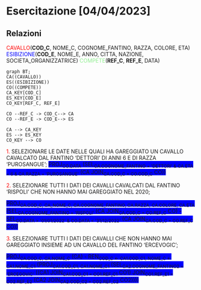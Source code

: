 # Esercitazione [04/04/2023]

## Relazioni

<text style=color:red>CAVALLO</text>(**COD_C**, NOME_C, COGNOME_FANTINO, RAZZA, COLORE, ETA)
<text style=color:blue>ESIBIZIONE</text>(**COD_E**, NOME_E, ANNO, CITTA, NAZIONE, SOCIETA_ORGANIZZATRICE)
<text style=color:lightgreen>COMPETE</text>(**REF_C**, **REF_E**, DATA)

```mermaid
graph BT;
CA((CAVALLO))
ES((ESIBIZIONE))
CO((COMPETE))
CA_KEY[COD_C]
ES_KEY[COD_E]
CO_KEY[REF_C, REF_E]

CO --REF_C -> COD_C--> CA
CO --REF_E -> COD_E--> ES

CA --> CA_KEY
ES --> ES_KEY
CO_KEY --> CO
```

<text style=color:red>1.</text> SELEZIONARE LE DATE NELLE QUALI HA GAREGGIATO UN CAVALLO CAVALCATO DAL FANTINO
‘DETTORI’ DI ANNI 6 E DI RAZZA ‘PUROSANGUE’;
<span style="background-color: blue">
PROJ<sub>CO.DATA</sub> (SEL<sub>CA.COGNOME_FANTINO = 'DETTORI' & CA.ETA = 6 & CA.RAZZA = 'PUROSANGUE'</sub> (CA JOIN<sub>CA.COD_C = CO.COD_C</sub> CO))
</span>

<text style=color:red>2.</text> SELEZIONARE TUTTI I DATI DEI CAVALLI CAVALCATI DAL FANTINO ‘RISPOLI’ CHE NON HANNO MAI
GAREGGIATO NEL 2020;

<span style="background-color: blue">
PROJ<sub>CA.COD_C, CA_NOME_C, CA.COGNOME_FANTINO, CA.RAZZA, CA.COLORE, CA.ETA</sub> (SEL<sub>CA.COGNOME_FANTINO = 'RISPOLI'</sub> (CA JOIN<sub>CA.COD_C = CO.REF_C</sub> CO) - SEL<sub>CO.DATA > '01/01/2022' & CO.DATA < '31/12/2022'</sub> (CA JOIN<sub>CA.COD_C = CO.REF_C</sub> CO))


<text style=color:red>3.</text> SELEZIONARE TUTTI I DATI DEI CAVALLI CHE NON HANNO MAI GAREGGIATO INSIEME AD UN
CAVALLO DEL FANTINO ‘ERCEVOGIC’;

<span style="background-color: blue">
PROJ<sub>CA.COD_C, CA.NOME_C</sub> (CA) - REN<sub>COD_C <- CA1.COD_C1, NOME_C <- CA1.NOME_C1</sub> (PROJ<sub>CA1.COD_C1, CA1.NOME_C1</sub> (SEL<sub>CA2.COGNOME_FANTINO2 = 'ERCEGOVIC'</sub> ((CA1 JOIN<sub>CA1.COD_C1 = CO1.REF_C1</sub> CO1) JOIN<sub>CO1.REF_E1 = CO2.REF_E2</sub> (CA2 JOIN<sub>CA2.COD_C2 = CO2.REF_C2</sub> CO2))))
